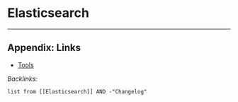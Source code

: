 # Elasticsearch

---

## Appendix: Links

* [Tools](../../../Tools.md)

*Backlinks:*

````dataview
list from [[Elasticsearch]] AND -"Changelog"
````
